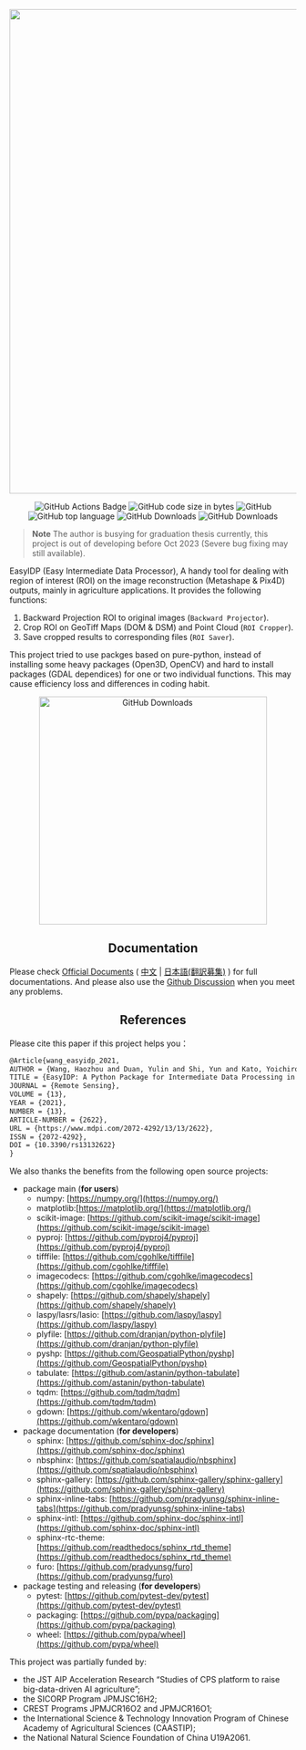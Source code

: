 <div align="center">

<p>
   <!-- <a align="left" href="https://ultralytics.com/yolov5" target="_blank"> -->
   <img width="850" src="https://github.com/UTokyo-FieldPhenomics-Lab/EasyIDP/raw/v2.0/docs/_static/images/header_v2.0.png"></a>
</p>

<p align="center">
  <img alt="GitHub Actions Badge" src="https://github.com/UTokyo-FieldPhenomics-Lab/EasyIDP/actions/workflows/pytest.yml/badge.svg?style=plastic">
  <img alt="GitHub code size in bytes" src="https://img.shields.io/tokei/lines/github/UTokyo-FieldPhenomics-Lab/EasyIDP?style=plastic">
  <img alt="GitHub" src="https://img.shields.io/github/license/UTokyo-FieldPhenomics-Lab/EasyIDP?style=plastic">
  <img alt="GitHub top language" src="https://img.shields.io/github/languages/top/UTokyo-FieldPhenomics-Lab/EasyIDP?style=plastic">
  <img alt="GitHub Downloads" src="https://img.shields.io/github/downloads/UTokyo-FieldPhenomics-Lab/EasyIDP/total?label=github%20downloads&style=plastic">
  <img alt="GitHub Downloads" src="https://img.shields.io/pypi/dm/easyidp?color=%233775A9&label=pypi%20downloads&style=plastic">
</p>

</div>

> **Note**
> The author is busying for graduation thesis currently, this project is out of developing before Oct 2023 (Severe bug fixing may still available).

EasyIDP (Easy Intermediate Data Processor), A handy tool for dealing with region of interest (ROI) on the image reconstruction (Metashape & Pix4D) outputs, mainly in agriculture applications. It provides the following functions: 

1. Backward Projection ROI to original images (`Backward Projector`).
2. Crop ROI on GeoTiff Maps (DOM & DSM) and Point Cloud (`ROI Cropper`).
3. Save cropped results to corresponding files (`ROI Saver`).

This project tried to use packges based on pure-python, instead of installing some heavy packages (Open3D, OpenCV) and hard to install packages (GDAL dependices) for one or two individual functions. This may cause efficiency loss and differences in coding habit.

<p align="center">
  <img alt="GitHub Downloads" height="400px" src="https://api.star-history.com/svg?repos=UTokyo-FieldPhenomics-Lab/EasyIDP&type=Date">
</p>

## <div align="center">Documentation</div>

Please check [Official Documents](https://easyidp.readthedocs.io/en/latest/) ( [中文](https://easyidp.readthedocs.io/zh_CN/latest/) | [日本語(翻訳募集)](https://easyidp.readthedocs.io/ja/latest/) ) for full documentations. And please also use the [Github Discussion](https://github.com/UTokyo-FieldPhenomics-Lab/EasyIDP/discussions) when you meet any problems.

## <div align="center">References</div>

Please cite this paper if this project helps you：

```latex
@Article{wang_easyidp_2021,
AUTHOR = {Wang, Haozhou and Duan, Yulin and Shi, Yun and Kato, Yoichiro and Ninomiya, Seish and Guo, Wei},
TITLE = {EasyIDP: A Python Package for Intermediate Data Processing in UAV-Based Plant Phenotyping},
JOURNAL = {Remote Sensing},
VOLUME = {13},
YEAR = {2021},
NUMBER = {13},
ARTICLE-NUMBER = {2622},
URL = {https://www.mdpi.com/2072-4292/13/13/2622},
ISSN = {2072-4292},
DOI = {10.3390/rs13132622}
}
```

We also thanks the benefits from the following open source projects:

* package main (**for users**)
  * numpy: [https://numpy.org/](https://numpy.org/)
  * matplotlib:[https://matplotlib.org/](https://matplotlib.org/)
  * scikit-image: [https://github.com/scikit-image/scikit-image](https://github.com/scikit-image/scikit-image)
  * pyproj: [https://github.com/pyproj4/pyproj](https://github.com/pyproj4/pyproj)
  * tifffile: [https://github.com/cgohlke/tifffile](https://github.com/cgohlke/tifffile)
  * imagecodecs: [https://github.com/cgohlke/imagecodecs](https://github.com/cgohlke/imagecodecs)
  * shapely: [https://github.com/shapely/shapely](https://github.com/shapely/shapely)
  * laspy/lasrs/lasio: [https://github.com/laspy/laspy](https://github.com/laspy/laspy)
  * plyfile: [https://github.com/dranjan/python-plyfile](https://github.com/dranjan/python-plyfile)
  * pyshp: [https://github.com/GeospatialPython/pyshp](https://github.com/GeospatialPython/pyshp)
  * tabulate: [https://github.com/astanin/python-tabulate](https://github.com/astanin/python-tabulate)
  * tqdm: [https://github.com/tqdm/tqdm](https://github.com/tqdm/tqdm)
  * gdown: [https://github.com/wkentaro/gdown](https://github.com/wkentaro/gdown)
* package documentation (**for developers**)
  * sphinx: [https://github.com/sphinx-doc/sphinx](https://github.com/sphinx-doc/sphinx)
  * nbsphinx: [https://github.com/spatialaudio/nbsphinx](https://github.com/spatialaudio/nbsphinx)
  * sphinx-gallery: [https://github.com/sphinx-gallery/sphinx-gallery](https://github.com/sphinx-gallery/sphinx-gallery)
  * sphinx-inline-tabs: [https://github.com/pradyunsg/sphinx-inline-tabs](https://github.com/pradyunsg/sphinx-inline-tabs)
  * sphinx-intl: [https://github.com/sphinx-doc/sphinx-intl](https://github.com/sphinx-doc/sphinx-intl)
  * sphinx-rtc-theme: [https://github.com/readthedocs/sphinx_rtd_theme](https://github.com/readthedocs/sphinx_rtd_theme)
  * furo: [https://github.com/pradyunsg/furo](https://github.com/pradyunsg/furo)
* package testing and releasing (**for developers**)
  * pytest: [https://github.com/pytest-dev/pytest](https://github.com/pytest-dev/pytest)
  * packaging: [https://github.com/pypa/packaging](https://github.com/pypa/packaging)
  * wheel: [https://github.com/pypa/wheel](https://github.com/pypa/wheel)

This project was partially funded by:

* the JST AIP Acceleration Research “Studies of CPS platform to raise big-data-driven AI agriculture”; 
* the SICORP Program JPMJSC16H2; 
* CREST Programs JPMJCR16O2 and JPMJCR16O1; 
* the International Science & Technology Innovation Program of Chinese Academy of Agricultural Sciences (CAASTIP); 
* the National Natural Science Foundation of China U19A2061.

